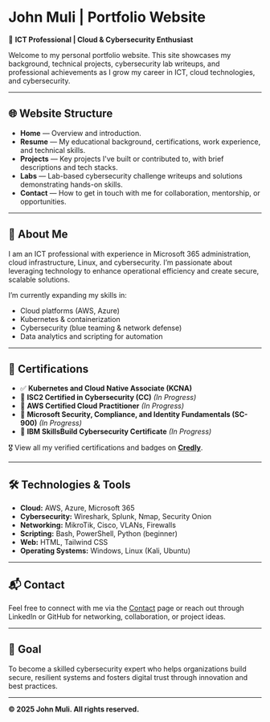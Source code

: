 # John Muli | Portfolio Website

🔹 **ICT Professional | Cloud & Cybersecurity Enthusiast**

Welcome to my personal portfolio website. This site showcases my background, technical projects, cybersecurity lab writeups, and professional achievements as I grow my career in ICT, cloud technologies, and cybersecurity.

---

## 🌐 Website Structure

- **Home** — Overview and introduction.
- **Resume** — My educational background, certifications, work experience, and technical skills.
- **Projects** — Key projects I've built or contributed to, with brief descriptions and tech stacks.
- **Labs** — Lab-based cybersecurity challenge writeups and solutions demonstrating hands-on skills.
- **Contact** — How to get in touch with me for collaboration, mentorship, or opportunities.

---

## 📌 About Me

I am an ICT professional with experience in Microsoft 365 administration, cloud infrastructure, Linux, and cybersecurity. I’m passionate about leveraging technology to enhance operational efficiency and create secure, scalable solutions.

I’m currently expanding my skills in:
- Cloud platforms (AWS, Azure)
- Kubernetes & containerization
- Cybersecurity (blue teaming & network defense)
- Data analytics and scripting for automation

---

## 📜 Certifications

- ✅ **Kubernetes and Cloud Native Associate (KCNA)**
- 🔄 **ISC2 Certified in Cybersecurity (CC)** *(In Progress)*
- 🔄 **AWS Certified Cloud Practitioner** *(In Progress)*
- 🔄 **Microsoft Security, Compliance, and Identity Fundamentals (SC-900)** *(In Progress)*
- 🔄 **IBM SkillsBuild Cybersecurity Certificate** *(In Progress)*

🎖️ View all my verified certifications and badges on **[Credly](https://www.credly.com/users/john-muli.f829facd)**.

---

## 🛠️ Technologies & Tools

- **Cloud:** AWS, Azure, Microsoft 365
- **Cybersecurity:** Wireshark, Splunk, Nmap, Security Onion
- **Networking:** MikroTik, Cisco, VLANs, Firewalls
- **Scripting:** Bash, PowerShell, Python (beginner)
- **Web:** HTML, Tailwind CSS
- **Operating Systems:** Windows, Linux (Kali, Ubuntu)

---

## 📬 Contact

Feel free to connect with me via the [Contact](contact.html) page or reach out through LinkedIn or GitHub for networking, collaboration, or project ideas.

---

## 🔐 Goal

To become a skilled cybersecurity expert who helps organizations build secure, resilient systems and fosters digital trust through innovation and best practices.

---

**© 2025 John Muli. All rights reserved.**
